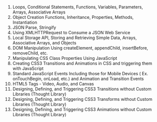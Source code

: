 1) Loops, Conditional Statements, Functions, Variables, Parameters, Arrays, Associative Arrays
2) Object Creation Functions, Inheritance, Properties, Methods, Instantiation
3) JSON Parse, Stringify
4) Using XMLHTTPRequest to Consume a JSON Web Service
5) Local Storage API, Storing and Retrieving Simple Data, Arrays, Associative Arrays, and Objects
6) DOM Manipulation Using createElement, appendChild, insertBefore, removeChild, etc.
7) Manipulating CSS Class Properties Using JavaScript
8) Creating CSS3 Transitions and Animations in CSS and triggering them with JavaScript
9) Standard JavaScript Events Including those for Mobile Devices ( Ex. onTouchBegin, onLoad, etc.) and Animation and Transition Events
10) HTML5 Tags - Video, Audio, and Canvas
11) Designing, Defining, and Triggering CSS3 Transitions without Custom Libraries (Thought Library)
12) Designing, Defining, and Triggering CSS3 Transforms without Custom Libraries (Thought Library)
13) Designing, Defining, and Triggering CSS3 Animations without Custom Libraries (Thought Library)
